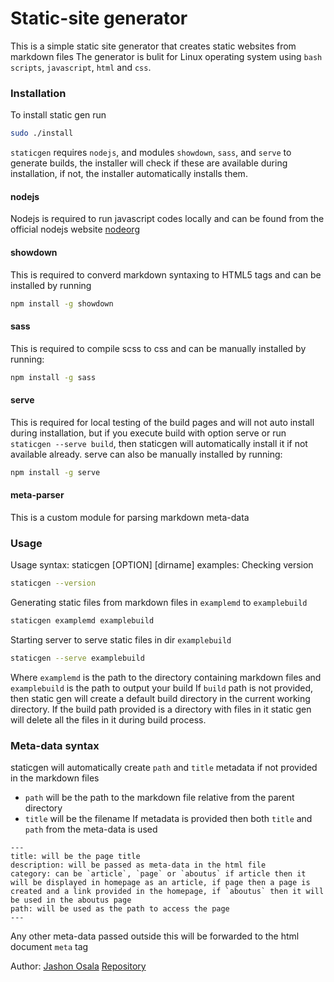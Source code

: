 # Static-site generator

This is a simple static site generator that creates static websites from markdown files
The generator is bulit for Linux operating system using `bash scripts`, `javascript`, `html` and `css`.

### Installation 
To install static gen run 
```bash
sudo ./install
```

`staticgen` requires `nodejs`, and modules `showdown`, `sass`, and `serve` to generate builds, the installer will check if these are available during installation, if not, the installer automatically installs them.

#### nodejs
Nodejs is required to run javascript codes locally and can be found from the official nodejs website [nodeorg](https://nodejs-site)

#### showdown
This is required to converd markdown syntaxing to HTML5 tags and can be installed by running
```bash
npm install -g showdown
```

#### sass
This is required to compile scss to css and can be manually installed by running:
```bash
npm install -g sass
```

#### serve
This is required for local testing of the build pages and will not auto install during installation, but if you execute build with option serve or run `staticgen --serve build`, then staticgen will automatically install it if not available already.
serve can also be manually installed by running:
```bash
npm install -g serve
```
#### meta-parser
This is a custom module for parsing markdown meta-data

### Usage
Usage syntax:
staticgen [OPTION] [dirname]
examples:
Checking version
```bash
staticgen --version
```

Generating static files from markdown files in `examplemd` to `examplebuild`
```bash
staticgen examplemd examplebuild
```

Starting server to serve static files in dir `examplebuild`
```bash
staticgen --serve examplebuild
```

Where `examplemd` is the path to the directory containing markdown files and `examplebuild` is the path to output your build
If `build` path is not provided, then static gen will create a default build directory in the current working directory.
If the build path provided is a directory with files in it static gen will delete all the files in it during build process.

### Meta-data syntax
staticgen will automatically create `path` and `title` metadata if not provided in the markdown files
- `path` will be the path to the markdown file relative from the parent directory
- `title` will be the filename
If metadata is provided then both `title` and `path` from the meta-data is used
```
---
title: will be the page title
description: will be passed as meta-data in the html file
category: can be `article`, `page` or `aboutus` if article then it will be displayed in homepage as an article, if page then a page is created and a link provided in the homepage, if `aboutus` then it will be used in the aboutus page
path: will be used as the path to access the page
---
```
Any other meta-data passed outside this will be forwarded to the html document `meta` tag

Author: [Jashon Osala](https://github.com/osala-eng)
[Repository](https://github.com/osala-eng/developer-challange)
